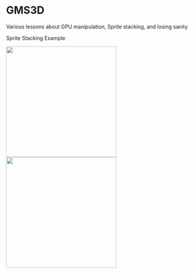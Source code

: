 # GMS3D
Various lessons about GPU manipulation, Sprite stacking, and losing sanity

Sprite Stacking Example

<img src="https://github.com/user-attachments/assets/26e943b6-7349-4770-928e-745ecb9388e6" height="300" />
<img src="https://github.com/user-attachments/assets/d76fd601-e7db-4007-8cf4-2d7fa695d097" height="300" />

